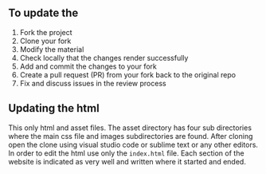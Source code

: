 ## To update the

1. Fork the project
2. Clone your fork
3. Modify the material
4. Check locally that the changes render successfully
5. Add and commit the changes to your fork
6. Create a pull request (PR) from your fork back to the original repo
7. Fix and discuss issues in the review process

## Updating the html

This only html and asset files. The asset directory has four sub directories where the main css file and images subdirectories are found.
After cloning open the clone using visual studio code or sublime text or any other editors.
In order to edit the html use only the `index.html` file. Each section of the website is indicated as very well and written where it started and ended.
